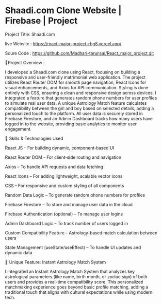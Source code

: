 # Shaadi.com Clone Website | Firebase | Project
Project Title: Shaadi.com


live Website : https://react-major-project-rhg8.vercel.app/


Soure Code : https://github.com/Madhari-tarunsai/React_major_project.git


📌Project Overview :

I developed a Shaadi.com clone using React, focusing on building a responsive and user-friendly matrimonial web application. The project utilizes React Router DOM for smooth page navigation, React Icons for visual enhancements, and Axios for API communication. Styling is done entirely with CSS, ensuring a clean and responsive design across devices. I integrated a feature that generates random phone numbers for user profiles to simulate real user data. A unique Astrology Match feature calculates compatibility between the girl and boy based on selected details, adding a personalized touch to the platform. All user data is securely stored in Firebase Firestore, and an Admin Dashboard tracks how many users have logged in to the website, providing basic analytics to monitor user engagement.

🔧 Skills & Technologies Used


React JS – For building dynamic, component-based UI

React Router DOM – For client-side routing and navigation

Axios – To handle API requests and data fetching

React Icons – For adding lightweight, scalable vector icons

CSS – For responsive and custom styling of all components

Random Data Logic – To generate random phone numbers for profiles

Firebase Firestore – To store and manage user data in the cloud

Firebase Authentication (optional) – To manage user logins

Admin Dashboard Logic – To track number of users logged in

Custom Compatibility Feature – Astrology-based match calculation between users

State Management (useState/useEffect) – To handle UI updates and dynamic data


🌟 Unique Feature: Instant Astrology Match System


I integrated an Instant Astrology Match System that analyzes key astrological parameters (like name, birth month, or zodiac sign) of both users and provides a real-time compatibility score. This personalized matchmaking experience goes beyond basic profile matching, adding a traditional touch that aligns with cultural expectations while using modern tech.

